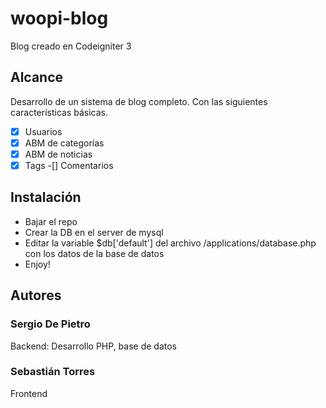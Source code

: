 # woopi-blog

Blog creado en Codeigniter 3

## Alcance

Desarrollo de un sistema de blog completo. Con las siguientes características básicas.

-[X] Usuarios
-[X] ABM de categorías
-[X] ABM de noticias
-[X] Tags
-[] Comentarios

## Instalación

- Bajar el repo
- Crear la DB en el server de mysql
- Editar la variable $db['default'] del archivo /applications/database.php con los datos de la base de datos
- Enjoy!

## Autores

### Sergio De Pietro
Backend: Desarrollo PHP, base de datos

### Sebastián Torres
Frontend 

